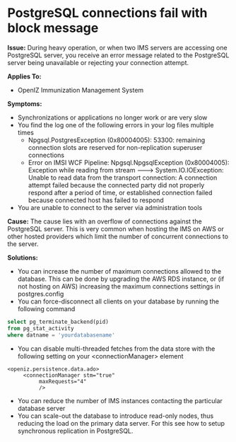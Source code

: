# PostgreSQL connections fail with block message

**Issue:** During heavy operation, or when two IMS servers are accessing one PostgreSQL server, you receive an error message related to the PostgreSQL server being unavailable or rejecting your connection attempt.

**Applies To:**

* OpenIZ Immunization Management System

**Symptoms:**

* Synchronizations or applications no longer work or are very slow
* You find the log one of the following errors in your log files multiple times
  * Npgsql.PostgresException \(0x80004005\): 53300: remaining connection slots are reserved for non-replication superuser connections 
  * Error on IMSI WCF Pipeline: Npgsql.NpgsqlException \(0x80004005\): Exception while reading from stream ---&gt; System.IO.IOException: Unable to read data from the transport connection: A connection attempt failed because the connected party did not properly respond after a period of time, or established connection failed because connected host has failed to respond
* You are unable to connect to the server via administration tools

**Cause:** The cause lies with an overflow of connections against the PostgreSQL server. This is very common when hosting the IMS on AWS or other hosted providers which limit the number of concurrent connections to the server.

**Solutions:**

* You can increase the number of maximum connections allowed to the database. This can be done by upgrading the AWS RDS instance, or \(if not hosting on AWS\) increasing the maximum connections settings in postgres.config
* You can force-disconnect all clients on your database by running the following command 

```sql
select pg_terminate_backend(pid)
from pg_stat_activity
where datname = 'yourdatabasename'
```

* You can disable multi-threaded fetches from the data store with the following setting on your &lt;connectionManager&gt; element

```markup
<openiz.persistence.data.ado>
     <connectionManager stm="true" 
          maxRequests="4"
          />
```

* You can reduce the number of IMS instances contacting the particular database server
* You can scale-out the database to introduce read-only nodes, thus reducing the load on the primary data server. For this see how to setup synchronous replication in PostgreSQL.

